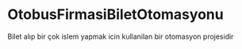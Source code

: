 # OtobusFirmasiBiletOtomasyonu
Bilet alıp bir çok islem yapmak icin kullanilan bir otomasyon projesidir
